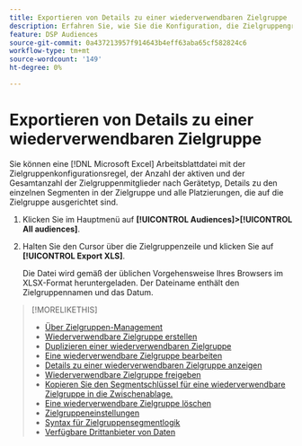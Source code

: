```yaml
---
title: Exportieren von Details zu einer wiederverwendbaren Zielgruppe
description: Erfahren Sie, wie Sie die Konfiguration, die Zielgruppengröße und zielgerichtete Platzierungen für eine wiederverwendbare Zielgruppe anzeigen.
feature: DSP Audiences
source-git-commit: 0a437213957f914643b4eff63aba65cf582824c6
workflow-type: tm+mt
source-wordcount: '149'
ht-degree: 0%

---
```


# Exportieren von Details zu einer wiederverwendbaren Zielgruppe

Sie können eine [!DNL Microsoft Excel] Arbeitsblattdatei mit der Zielgruppenkonfigurationsregel, der Anzahl der aktiven und der Gesamtanzahl der Zielgruppenmitglieder nach Gerätetyp, Details zu den einzelnen Segmenten in der Zielgruppe und alle Platzierungen, die auf die Zielgruppe ausgerichtet sind.

1. Klicken Sie im Hauptmenü auf **[!UICONTROL Audiences]>[!UICONTROL All audiences]**.

1. Halten Sie den Cursor über die Zielgruppenzeile und klicken Sie auf **[!UICONTROL Export XLS]**.

   Die Datei wird gemäß der üblichen Vorgehensweise Ihres Browsers im XLSX-Format heruntergeladen. Der Dateiname enthält den Zielgruppennamen und das Datum.

>[!MORELIKETHIS]
>
>* [Über Zielgruppen-Management](audience-about.md)
>* [Wiederverwendbare Zielgruppe erstellen](reusable-audience-create.md)
>* [Duplizieren einer wiederverwendbaren Zielgruppe](reusable-audience-duplicate.md)
>* [Eine wiederverwendbare Zielgruppe bearbeiten](reusable-audience-edit.md)
>* [Details zu einer wiederverwendbaren Zielgruppe anzeigen](reusable-audience-view-details.md)
>* [Wiederverwendbare Zielgruppe freigeben](reusable-audience-share.md)
>* [Kopieren Sie den Segmentschlüssel für eine wiederverwendbare Zielgruppe in die Zwischenablage.](reusable-audience-clipboard.md)
>* [Eine wiederverwendbare Zielgruppe löschen](reusable-audience-delete.md)
>* [Zielgruppeneinstellungen](audience-settings.md)
>* [Syntax für Zielgruppensegmentlogik](audience-segment-logic-syntax.md)
>* [Verfügbare Drittanbieter von Daten](third-party-data-providers.md)

